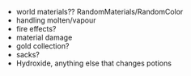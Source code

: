 - world materials??
  RandomMaterials/RandomColor
- handling molten/vapour
- fire effects?
- material damage
- gold collection?
- sacks?
- Hydroxide, anything else that changes potions
